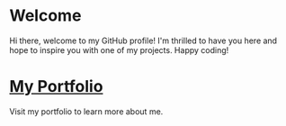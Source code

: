# Welcome

Hi there, welcome to my GitHub profile!
I'm thrilled to have you here and hope to inspire you with one of my projects.
Happy coding!

# [My Portfolio](https://quintenroets.netlify.app "Learn more about me!")
Visit my portfolio to learn more about me.

